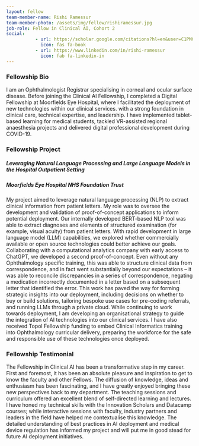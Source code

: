 ```yaml
---
layout: fellow
team-member-name: Rishi Ramessur
team-member-photo: /assets/img/fellow/rishiramessur.jpg
job-role: Fellow in Clinical AI, Cohort 2
social:
           - url: https://scholar.google.com/citations?hl=en&user=C1PMG-QAAAAJ&view_op=list_works&sortby=pubdate
             icon: fas fa-book
           - url: https://www.linkedin.com/in/rishi-ramessur
             icon: fab fa-linkedin-in
---
```


### Fellowship Bio
I am an Ophthalmologist Registrar specialising in corneal and ocular surface disease. Before joining the Clinical AI Fellowship, I completed a Digital Fellowship at Moorfields Eye Hospital, where I facilitated the deployment of new technologies within our clinical services. with a strong foundation in clinical care, technical
expertise, and leadership. I have implemented
tablet-based learning for medical students,
tackled VR-assisted regional anaesthesia projects
and delivered digital professional development
during COVID-19. 


### Fellowship Project
##### _Leveraging Natural Language Processing and Large Language Models in the Hospital Outpatient Setting_
##### Moorfields Eye Hospital NHS Foundation Trust

My project aimed to leverage natural language processing (NLP) to extract clinical information  from patient letters. My role was to oversee the development and validation of proof-of-concept applications to inform potential deployment.  Our internally developed BERT-based NLP tool was able to extract diagnoses and elements of structured examination (for example, visual acuity) from patient letters. With rapid development in large language model (LLM) capabilities, we explored whether commercially available or open source technologies could better achieve our goals. Collaborating with a computational analytics company with early access to ChatGPT, we developed a second proof-of-concept. Even without any Ophthalmology specific training, this was able to structure clinical data from correspondence, and in fact went substantially beyond our expectations – it was able to reconcile discrepancies in a series of correspondence, negating a medication incorrectly documented in a letter based on a subsequent letter that identified the error. This work has paved the way for forming strategic insights into our deployment, including decisions on whether to buy or build solutions, tailoring bespoke use cases for pre-coding referrals, and running LLMs through a private cloud. While continuing to work towards deployment, I am developing an organisational strategy to guide the integration of AI technologies into our clinical services. I have also received Topol Fellowship funding to embed Clinical Informatics training into Ophthalmology curricular delivery, preparing the workforce for the safe and responsible use of these technologies once deployed.

### Fellowship Testimonial
The Fellowship in Clinical AI has been a transformative step in my career. First and foremost, it has been an absolute pleasure and inspiration to get to know the faculty and other Fellows. The diffusion of knowledge, ideas and enthusiasm has been fascinating, and I have greatly enjoyed bringing these new perspectives back to my department. The teaching sessions and curriculum offered an excellent blend of self-directed learning and lectures. I have honed my technical skills with the Innovation Scholars and Datacamp courses; while interactive sessions with faculty, industry partners and leaders in the field have helped me contextualise this knowledge. The detailed understanding of best practices in AI deployment and medical device regulation has informed my project and will put me in good stead for future AI deployment initiatives. 


